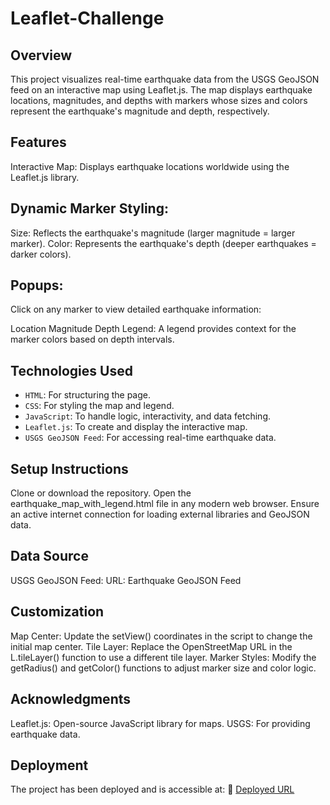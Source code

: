 # Leaflet-Challenge

## Overview

This project visualizes real-time earthquake data from the USGS GeoJSON feed on an interactive map using Leaflet.js. The map displays earthquake locations, magnitudes, and depths with markers whose sizes and colors represent the earthquake's magnitude and depth, respectively.

## Features

Interactive Map:
Displays earthquake locations worldwide using the Leaflet.js library.

## Dynamic Marker Styling:

Size: Reflects the earthquake's magnitude (larger magnitude = larger marker).
Color: Represents the earthquake's depth (deeper earthquakes = darker colors).

## Popups:

Click on any marker to view detailed earthquake information:

Location
Magnitude
Depth
Legend:
A legend provides context for the marker colors based on depth intervals.

## Technologies Used

- `HTML`: For structuring the page.
- `CSS`: For styling the map and legend.
- `JavaScript`: To handle logic, interactivity, and data fetching.
- `Leaflet.js`: To create and display the interactive map.
- `USGS GeoJSON Feed`: For accessing real-time earthquake data.

## Setup Instructions

Clone or download the repository.
Open the earthquake_map_with_legend.html file in any modern web browser.
Ensure an active internet connection for loading external libraries and GeoJSON data.

## Data Source

USGS GeoJSON Feed:
URL: Earthquake GeoJSON Feed

## Customization

Map Center: Update the setView() coordinates in the script to change the initial map center.
Tile Layer: Replace the OpenStreetMap URL in the L.tileLayer() function to use a different tile layer.
Marker Styles: Modify the getRadius() and getColor() functions to adjust marker size and color logic.

## Acknowledgments

Leaflet.js: Open-source JavaScript library for maps.
USGS: For providing earthquake data.

## Deployment

The project has been deployed and is accessible at:
🔗 [Deployed URL](https://nelellen.github.io/leaflet-challenge/)
